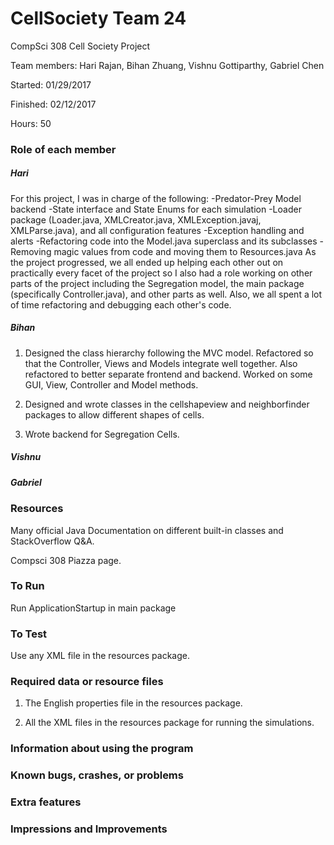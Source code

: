 # CellSociety Team 24

CompSci 308 Cell Society Project

Team members: Hari Rajan, Bihan Zhuang, Vishnu Gottiparthy, Gabriel Chen

Started: 01/29/2017

Finished: 02/12/2017

Hours: 50

### Role of each member
##### Hari
For this project, I was in charge of the following:
-Predator-Prey Model backend
-State interface and State Enums for each simulation
-Loader package (Loader.java, XMLCreator.java, XMLException.javaj, XMLParse.java), and all configuration features
-Exception handling and alerts
-Refactoring code into the Model.java superclass and its subclasses
-Removing magic values from code and moving them to Resources.java 
As the project progressed, we all ended up helping each other out on practically every facet of the project so I also had a role working on other parts of the project including the Segregation model, the main package (specifically Controller.java), and other parts as well. Also, we all spent a lot of time refactoring and debugging each other's code.

##### Bihan
1) Designed the class hierarchy following the MVC model. Refactored so that the Controller, Views and Models integrate well together. Also refactored to better
separate frontend and backend. Worked on some GUI, View, Controller and Model methods. 

2) Designed and wrote classes in the cellshapeview and neighborfinder packages to allow different shapes of cells. 

3) Wrote backend for Segregation Cells.


##### Vishnu

##### Gabriel

### Resources
Many official Java Documentation on different built-in classes and StackOverflow Q&A.

Compsci 308 Piazza page.

### To Run
Run ApplicationStartup in main package

### To Test
Use any XML file in the resources package. 

### Required data or resource files
1) The English properties file in the resources package.
 
2) All the XML files in the resources package for running the simulations.

### Information about using the program


### Known bugs, crashes, or problems


### Extra features


### Impressions and Improvements
